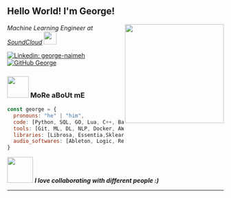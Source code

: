 <h2> Hello World! I'm George!</h2>
<img align='right' src="https://media.giphy.com/media/ahVlmHJzTMxygUxUou/giphy.gif" width="230">
<p><em>Machine Learning Engineer at <a href="http://soundcloud.com/">SoundCloud</a> <img src="https://www.freepnglogos.com/uploads/soundcloud-logo-png/soundcloud-logo-soundcloud-icon-logo-png-transparent-svg-vector-bie-supply-13.png" width="30">
</em></p>


[![Linkedin: george-naimeh](https://img.shields.io/badge/-georgenaimeh-blue?style=flat-square&logo=Linkedin&logoColor=white&link=https://www.linkedin.com/in/george-naimeh/)](https://www.linkedin.com/in/george-naimeh/)
[![GitHub George](https://img.shields.io/github/followers/george?label=follow&style=social)](https://github.com/gnai)



### <img src="https://media.giphy.com/media/VgCDAzcKvsR6OM0uWg/giphy.gif" width="50"> MoRe aBoUt mE 

```javascript
const george = {
  pronouns: "he" | "him",
  code: [Python, SQL, GO, Lua, C++, Bash],
  tools: [Git, ML, DL, NLP, Docker, AWS, GCP],
  libraries: [Librosa, Essentia,Sklearn, Tensorflow, Pytorch, Pandas, Music21]
  audio_softwares: [Ableton, Logic, Reaper, Kontakt, Max, Pd]  
}
```


<img src="https://media.giphy.com/media/LnQjpWaON8nhr21vNW/giphy.gif" width="60"> <em><b>I love collaborating with different people :)</em>

---
